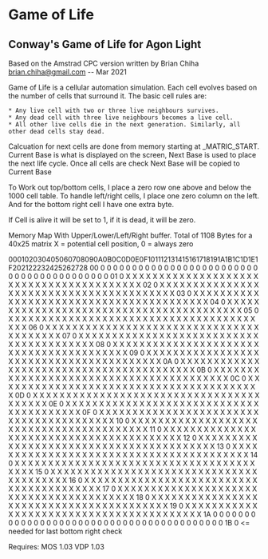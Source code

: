 # Game of Life

Conway's Game of Life for Agon Light
-------------------------------------

 Based on the Amstrad CPC version written by Brian Chiha
 brian.chiha@gmail.com  -- Mar 2021

 Game of Life is a cellular automation simulation.  Each cell evolves based on the number
 of cells that surround it.  The basic cell rules are:

    * Any live cell with two or three live neighbours survives.
    * Any dead cell with three live neighbours becomes a live cell.
    * All other live cells die in the next generation. Similarly, all other dead cells stay dead.


Calcuation for next cells are done from memory starting at _MATRIC_START.  Current Base is 
what is displayed
on the screen, Next Base is used to place the next life cycle.  Once all cells are check
Next Base will be copied to Current Base

To Work out top/bottom cells, I place a zero row one above and below the 1000 cell table.  To
handle left/right cells, I place one zero column on the left.  And for the bottom right cell
I have one extra byte.

If Cell is alive it will be set to 1, if it is dead, it will be zero.

 Memory Map With Upper/Lower/Left/Right buffer.  Total of 1108 Bytes for a 40x25 matrix
 X = potential cell position, 0 = always zero

   000102030405060708090A0B0C0D0E0F101112131415161718191A1B1C1D1E1F202122232425262728
00  0 0 0 0 0 0 0 0 0 0 0 0 0 0 0 0 0 0 0 0 0 0 0 0 0 0 0 0 0 0 0 0 0 0 0 0 0 0 0 0 0
01  0 X X X X X X X X X X X X X X X X X X X X X X X X X X X X X X X X X X X X X X X X
02  0 X X X X X X X X X X X X X X X X X X X X X X X X X X X X X X X X X X X X X X X X
03  0 X X X X X X X X X X X X X X X X X X X X X X X X X X X X X X X X X X X X X X X X
04  0 X X X X X X X X X X X X X X X X X X X X X X X X X X X X X X X X X X X X X X X X
05  0 X X X X X X X X X X X X X X X X X X X X X X X X X X X X X X X X X X X X X X X X
06  0 X X X X X X X X X X X X X X X X X X X X X X X X X X X X X X X X X X X X X X X X
07  0 X X X X X X X X X X X X X X X X X X X X X X X X X X X X X X X X X X X X X X X X
08  0 X X X X X X X X X X X X X X X X X X X X X X X X X X X X X X X X X X X X X X X X
09  0 X X X X X X X X X X X X X X X X X X X X X X X X X X X X X X X X X X X X X X X X
0A  0 X X X X X X X X X X X X X X X X X X X X X X X X X X X X X X X X X X X X X X X X
0B  0 X X X X X X X X X X X X X X X X X X X X X X X X X X X X X X X X X X X X X X X X
0C  0 X X X X X X X X X X X X X X X X X X X X X X X X X X X X X X X X X X X X X X X X
0D  0 X X X X X X X X X X X X X X X X X X X X X X X X X X X X X X X X X X X X X X X X
0E  0 X X X X X X X X X X X X X X X X X X X X X X X X X X X X X X X X X X X X X X X X
0F  0 X X X X X X X X X X X X X X X X X X X X X X X X X X X X X X X X X X X X X X X X
10  0 X X X X X X X X X X X X X X X X X X X X X X X X X X X X X X X X X X X X X X X X
11  0 X X X X X X X X X X X X X X X X X X X X X X X X X X X X X X X X X X X X X X X X
12  0 X X X X X X X X X X X X X X X X X X X X X X X X X X X X X X X X X X X X X X X X
13  0 X X X X X X X X X X X X X X X X X X X X X X X X X X X X X X X X X X X X X X X X
14  0 X X X X X X X X X X X X X X X X X X X X X X X X X X X X X X X X X X X X X X X X
15  0 X X X X X X X X X X X X X X X X X X X X X X X X X X X X X X X X X X X X X X X X
16  0 X X X X X X X X X X X X X X X X X X X X X X X X X X X X X X X X X X X X X X X X
17  0 X X X X X X X X X X X X X X X X X X X X X X X X X X X X X X X X X X X X X X X X
18  0 X X X X X X X X X X X X X X X X X X X X X X X X X X X X X X X X X X X X X X X X
19  0 X X X X X X X X X X X X X X X X X X X X X X X X X X X X X X X X X X X X X X X X
1A  0 0 0 0 0 0 0 0 0 0 0 0 0 0 0 0 0 0 0 0 0 0 0 0 0 0 0 0 0 0 0 0 0 0 0 0 0 0 0 0 0
1B  0  <= needed for last bottom right check

Requires: 
MOS 1.03
VDP 1.03


